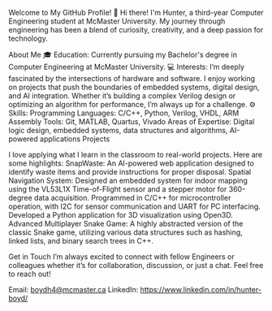 Welcome to My GitHub Profile!
👋 Hi there! I'm Hunter, a third-year Computer Engineering student at McMaster University. My journey through engineering has been a blend of curiosity, creativity, and a deep passion for technology.

About Me
🎓 Education: Currently pursuing my Bachelor's degree in Computer Engineering at McMaster University.
💻 Interests: I’m deeply fascinated by the intersections of hardware and software. I enjoy working on projects that push the boundaries of embedded systems, digital design, and AI integration. Whether it’s building a complex Verilog design or optimizing an algorithm for performance, I’m always up for a challenge.
⚙️ Skills: 
Programming Languages: C/C++, Python, Verilog, VHDL, ARM Assembly
Tools: Git, MATLAB, Quartus, Vivado
Areas of Expertise: Digital logic design, embedded systems, data structures and algorithms, AI-powered applications
Projects

I love applying what I learn in the classroom to real-world projects. Here are some highlights:
SnapWaste: An AI-powered web application designed to identify waste items and provide instructions for proper disposal.
Spatial Navigation System: Designed an embedded system for indoor mapping using the VL53L1X Time-of-Flight sensor and a stepper motor for 360-degree data acquisition. Programmed in C/C++ for microcontroller operation, with I2C for sensor communication and UART for PC interfacing. Developed a Python application for 3D visualization using Open3D.
Advanced Multiplayer Snake Game: A highly abstracted version of the classic Snake game, utilizing various data structures such as hashing, linked lists, and binary search trees in C++.

Get in Touch
I’m always excited to connect with fellow Engineers or colleagues whether it’s for collaboration, discussion, or just a chat. Feel free to reach out!

Email: boydh4@mcmaster.ca
LinkedIn: https://www.linkedin.com/in/hunter-boyd/
